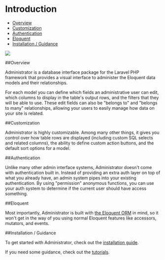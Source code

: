 # Introduction

- [Overview](#overview)
- [Customization](#customization)
- [Authentication](#authentication)
- [Eloquent](#eloquent)
- [Installation / Guidance](#installation-guidance)

<img src="https://raw.github.com/FrozenNode/Laravel-Administrator/master/examples/images/overview.jpg" />

<a name="overview"></a>
##Overview

Administrator is a database interface package for the Laravel PHP framework that provides a visual interface to administer the Eloquent data models and their relationships.

For each model you can define which fields an administrative user can edit, which columns to display in the table's output rows, and the filters that they will be able to use. These edit fields can also be "belongs to" and "belongs to many" relationships, allowing your users to easily manage how data on your site is related.


<a name="customization"></a>
##Customization

Administrator is highly customizable. Among many other things, it gives you control over how table rows are displayed (including custom SQL selects and related columns), the ability to define custom action buttons, and the default sort options for a model.


<a name="authentication"></a>
##Authentication

Unlike many other admin interface systems, Administrator doesn't come with authentication built in. Instead of providing an extra auth layer on top of what you already have, an admin system pipes into your existing authentication. By using "permission" anonymous functions, you can use your auth system to determine if the current user should have access something.


<a name="eloquent"></a>
##Eloquent

Most importantly, Administrator is built with [the Eloquent ORM](http://laravel.com/docs/eloquent) in mind, so it won't get in the way of you using normal Eloquent features like accessors, mutators, and events.


<a name="installation-guidance"></a>
##Installation / Guidance

To get started with Administrator, check out the [installation guide](/docs/installation).

If you need some guidance, check out the [tutorials](/docs/tutorials).
